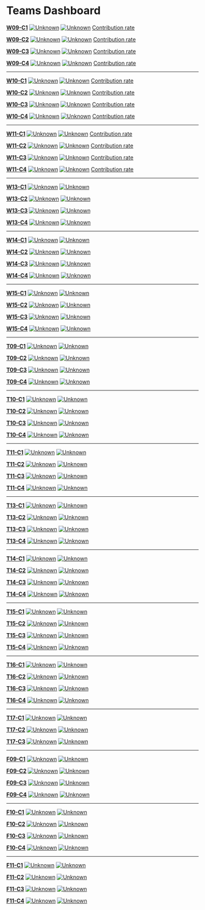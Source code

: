 # Teams Dashboard

[**W09-C1**](https://github.com/CS2103AUG2016-W09-C1/main/blob/master/docs/AboutUs.md) 
[![Unknown](https://travis-ci.org/CS2103AUG2016-W09-C1/main.svg?branch=master)](https://travis-ci.org/CS2103AUG2016-W09-C1/main)
[![Unknown](https://coveralls.io/repos/github/CS2103AUG2016-W09-C1/main/badge.svg?branch=master)](https://coveralls.io/github/CS2103AUG2016-W09-C1/main?branch=master)
[Contribution rate](https://github.com/CS2103AUG2016-W09-C1/main/graphs/contributors?from=2016-09-30&to=2016-11-08&type=c)

[**W09-C2**](https://github.com/CS2103AUG2016-W09-C2/main/blob/master/docs/AboutUs.md) 
[![Unknown](https://travis-ci.org/CS2103AUG2016-W09-C2/main.svg?branch=master)](https://travis-ci.org/CS2103AUG2016-W09-C2/main)
[![Unknown](https://coveralls.io/repos/github/CS2103AUG2016-W09-C2/main/badge.svg?branch=master)](https://coveralls.io/github/CS2103AUG2016-W09-C2/main?branch=master)
[Contribution rate](https://github.com/CS2103AUG2016-W09-C2/main/graphs/contributors?from=2016-09-30&to=2016-11-08&type=c)

[**W09-C3**](https://github.com/CS2103AUG2016-W09-C3/main/blob/master/docs/AboutUs.md) 
[![Unknown](https://travis-ci.org/CS2103AUG2016-W09-C3/main.svg?branch=master)](https://travis-ci.org/CS2103AUG2016-W09-C3/main)
[![Unknown](https://coveralls.io/repos/github/CS2103AUG2016-W09-C3/main/badge.svg?branch=master)](https://coveralls.io/github/CS2103AUG2016-W09-C3/main?branch=master)
[Contribution rate](https://github.com/CS2103AUG2016-W09-C3/main/graphs/contributors?from=2016-09-30&to=2016-11-08&type=c)

[**W09-C4**](https://github.com/CS2103AUG2016-W09-C4/main/blob/master/docs/AboutUs.md) 
[![Unknown](https://travis-ci.org/CS2103AUG2016-W09-C4/main.svg?branch=master)](https://travis-ci.org/CS2103AUG2016-W09-C4/main)
[![Unknown](https://coveralls.io/repos/github/CS2103AUG2016-W09-C4/main/badge.svg?branch=master)](https://coveralls.io/github/CS2103AUG2016-W09-C4/main?branch=master)
[Contribution rate](https://github.com/CS2103AUG2016-W09-C4/main/graphs/contributors?from=2016-09-30&to=2016-11-08&type=c)

-----

[**W10-C1**](https://github.com/CS2103AUG2016-W10-C1/main/blob/master/docs/AboutUs.md) 
[![Unknown](https://travis-ci.org/CS2103AUG2016-W10-C1/main.svg?branch=master)](https://travis-ci.org/CS2103AUG2016-W10-C1/main)
[![Unknown](https://coveralls.io/repos/github/CS2103AUG2016-W10-C1/main/badge.svg?branch=master)](https://coveralls.io/github/CS2103AUG2016-W10-C1/main?branch=master)
[Contribution rate](https://github.com/CS2103AUG2016-W10-C1/main/graphs/contributors?from=2016-09-30&to=2016-11-08&type=c)

[**W10-C2**](https://github.com/CS2103AUG2016-W10-C2/main/blob/master/docs/AboutUs.md) 
[![Unknown](https://travis-ci.org/CS2103AUG2016-W10-C2/main.svg?branch=master)](https://travis-ci.org/CS2103AUG2016-W10-C2/main)
[![Unknown](https://coveralls.io/repos/github/CS2103AUG2016-W10-C2/main/badge.svg?branch=master)](https://coveralls.io/github/CS2103AUG2016-W10-C2/main?branch=master)
[Contribution rate](https://github.com/CS2103AUG2016-W10-C2/main/graphs/contributors?from=2016-09-30&to=2016-11-08&type=c)

[**W10-C3**](https://github.com/CS2103AUG2016-W10-C3/main/blob/master/docs/AboutUs.md) 
[![Unknown](https://travis-ci.org/CS2103AUG2016-W10-C3/main.svg?branch=master)](https://travis-ci.org/CS2103AUG2016-W10-C3/main)
[![Unknown](https://coveralls.io/repos/github/CS2103AUG2016-W10-C3/main/badge.svg?branch=master)](https://coveralls.io/github/CS2103AUG2016-W10-C3/main?branch=master)
[Contribution rate](https://github.com/CS2103AUG2016-W10-C3/main/graphs/contributors?from=2016-09-30&to=2016-11-08&type=c)

[**W10-C4**](https://github.com/CS2103AUG2016-W10-C4/main/blob/master/docs/AboutUs.md) 
[![Unknown](https://travis-ci.org/CS2103AUG2016-W10-C4/main.svg?branch=master)](https://travis-ci.org/CS2103AUG2016-W10-C4/main)
[![Unknown](https://coveralls.io/repos/github/CS2103AUG2016-W10-C4/main/badge.svg?branch=master)](https://coveralls.io/github/CS2103AUG2016-W10-C4/main?branch=master)
[Contribution rate](https://github.com/CS2103AUG2016-W10-C4/main/graphs/contributors?from=2016-09-30&to=2016-11-08&type=c)

-----

[**W11-C1**](https://github.com/CS2103AUG2016-W11-C1/main/blob/master/docs/AboutUs.md) 
[![Unknown](https://travis-ci.org/CS2103AUG2016-W11-C1/main.svg?branch=master)](https://travis-ci.org/CS2103AUG2016-W11-C1/main)
[![Unknown](https://coveralls.io/repos/github/CS2103AUG2016-W11-C1/main/badge.svg?branch=master)](https://coveralls.io/github/CS2103AUG2016-W11-C1/main?branch=master)
[Contribution rate](https://github.com/CS2103AUG2016-W11-C1/main/graphs/contributors?from=2016-09-30&to=2016-11-08&type=c)

[**W11-C2**](https://github.com/CS2103AUG2016-W11-C2/main/blob/master/docs/AboutUs.md) 
[![Unknown](https://travis-ci.org/CS2103AUG2016-W11-C2/main.svg?branch=master)](https://travis-ci.org/CS2103AUG2016-W11-C2/main)
[![Unknown](https://coveralls.io/repos/github/CS2103AUG2016-W11-C2/main/badge.svg?branch=master)](https://coveralls.io/github/CS2103AUG2016-W11-C2/main?branch=master)
[Contribution rate](https://github.com/CS2103AUG2016-W11-C2/main/graphs/contributors?from=2016-09-30&to=2016-11-08&type=c)

[**W11-C3**](https://github.com/CS2103AUG2016-W11-C3/main/blob/master/docs/AboutUs.md) 
[![Unknown](https://travis-ci.org/CS2103AUG2016-W11-C3/main.svg?branch=master)](https://travis-ci.org/CS2103AUG2016-W11-C3/main)
[![Unknown](https://coveralls.io/repos/github/CS2103AUG2016-W11-C3/main/badge.svg?branch=master)](https://coveralls.io/github/CS2103AUG2016-W11-C3/main?branch=master)
[Contribution rate](https://github.com/CS2103AUG2016-W11-C3/main/graphs/contributors?from=2016-09-30&to=2016-11-08&type=c)

[**W11-C4**](https://github.com/CS2103AUG2016-W11-C4/main/blob/master/docs/AboutUs.md) 
[![Unknown](https://travis-ci.org/CS2103AUG2016-W11-C4/main.svg?branch=master)](https://travis-ci.org/CS2103AUG2016-W11-C4/main)
[![Unknown](https://coveralls.io/repos/github/CS2103AUG2016-W11-C4/main/badge.svg?branch=master)](https://coveralls.io/github/CS2103AUG2016-W11-C4/main?branch=master)
[Contribution rate](https://github.com/CS2103AUG2016-W11-C4/main/graphs/contributors?from=2016-09-30&to=2016-11-08&type=c)

-----

[**W13-C1**](https://github.com/CS2103AUG2016-W13-C1/main/blob/master/docs/AboutUs.md) 
[![Unknown](https://travis-ci.org/CS2103AUG2016-W13-C1/main.svg?branch=master)](https://travis-ci.org/CS2103AUG2016-W13-C1/main)
[![Unknown](https://coveralls.io/repos/github/CS2103AUG2016-W13-C1/main/badge.svg?branch=master)](https://coveralls.io/github/CS2103AUG2016-W13-C1/main?branch=master)

[**W13-C2**](https://github.com/CS2103AUG2016-W13-C2/main/blob/master/docs/AboutUs.md) 
[![Unknown](https://travis-ci.org/CS2103AUG2016-W13-C2/main.svg?branch=master)](https://travis-ci.org/CS2103AUG2016-W13-C2/main)
[![Unknown](https://coveralls.io/repos/github/CS2103AUG2016-W13-C2/main/badge.svg?branch=master)](https://coveralls.io/github/CS2103AUG2016-W13-C2/main?branch=master)

[**W13-C3**](https://github.com/CS2103AUG2016-W13-C3/main/blob/master/docs/AboutUs.md) 
[![Unknown](https://travis-ci.org/CS2103AUG2016-W13-C3/main.svg?branch=master)](https://travis-ci.org/CS2103AUG2016-W13-C3/main)
[![Unknown](https://coveralls.io/repos/github/CS2103AUG2016-W13-C3/main/badge.svg?branch=master)](https://coveralls.io/github/CS2103AUG2016-W13-C3/main?branch=master)

[**W13-C4**](https://github.com/CS2103AUG2016-W13-C4/main/blob/master/docs/AboutUs.md) 
[![Unknown](https://travis-ci.org/CS2103AUG2016-W13-C4/main.svg?branch=master)](https://travis-ci.org/CS2103AUG2016-W13-C4/main)
[![Unknown](https://coveralls.io/repos/github/CS2103AUG2016-W13-C4/main/badge.svg?branch=master)](https://coveralls.io/github/CS2103AUG2016-W13-C4/main?branch=master)

-----

[**W14-C1**](https://github.com/CS2103AUG2016-W14-C1/main/blob/master/docs/AboutUs.md) 
[![Unknown](https://travis-ci.org/CS2103AUG2016-W14-C1/main.svg?branch=master)](https://travis-ci.org/CS2103AUG2016-W14-C1/main)
[![Unknown](https://coveralls.io/repos/github/CS2103AUG2016-W14-C1/main/badge.svg?branch=master)](https://coveralls.io/github/CS2103AUG2016-W14-C1/main?branch=master)

[**W14-C2**](https://github.com/CS2103AUG2016-W14-C2/main/blob/master/docs/AboutUs.md) 
[![Unknown](https://travis-ci.org/CS2103AUG2016-W14-C2/main.svg?branch=master)](https://travis-ci.org/CS2103AUG2016-W14-C2/main)
[![Unknown](https://coveralls.io/repos/github/CS2103AUG2016-W14-C2/main/badge.svg?branch=master)](https://coveralls.io/github/CS2103AUG2016-W14-C2/main?branch=master)

[**W14-C3**](https://github.com/CS2103AUG2016-W14-C3/main/blob/master/docs/AboutUs.md) 
[![Unknown](https://travis-ci.org/CS2103AUG2016-W14-C3/main.svg?branch=master)](https://travis-ci.org/CS2103AUG2016-W14-C3/main)
[![Unknown](https://coveralls.io/repos/github/CS2103AUG2016-W14-C3/main/badge.svg?branch=master)](https://coveralls.io/github/CS2103AUG2016-W14-C3/main?branch=master)

[**W14-C4**](https://github.com/CS2103AUG2016-W14-C4/main/blob/master/docs/AboutUs.md) 
[![Unknown](https://travis-ci.org/CS2103AUG2016-W14-C4/main.svg?branch=master)](https://travis-ci.org/CS2103AUG2016-W14-C4/main)
[![Unknown](https://coveralls.io/repos/github/CS2103AUG2016-W14-C4/main/badge.svg?branch=master)](https://coveralls.io/github/CS2103AUG2016-W14-C4/main?branch=master)

-----

[**W15-C1**](https://github.com/CS2103AUG2016-W15-C1/main/blob/master/docs/AboutUs.md) 
[![Unknown](https://travis-ci.org/CS2103AUG2016-W15-C1/main.svg?branch=master)](https://travis-ci.org/CS2103AUG2016-W15-C1/main)
[![Unknown](https://coveralls.io/repos/github/CS2103AUG2016-W15-C1/main/badge.svg?branch=master)](https://coveralls.io/github/CS2103AUG2016-W15-C1/main?branch=master)

[**W15-C2**](https://github.com/CS2103AUG2016-W15-C2/main/blob/master/docs/AboutUs.md) 
[![Unknown](https://travis-ci.org/CS2103AUG2016-W15-C2/main.svg?branch=master)](https://travis-ci.org/CS2103AUG2016-W15-C2/main)
[![Unknown](https://coveralls.io/repos/github/CS2103AUG2016-W15-C2/main/badge.svg?branch=master)](https://coveralls.io/github/CS2103AUG2016-W15-C2/main?branch=master)

[**W15-C3**](https://github.com/CS2103AUG2016-W15-C3/main/blob/master/docs/AboutUs.md) 
[![Unknown](https://travis-ci.org/CS2103AUG2016-W15-C3/main.svg?branch=master)](https://travis-ci.org/CS2103AUG2016-W15-C3/main)
[![Unknown](https://coveralls.io/repos/github/CS2103AUG2016-W15-C3/main/badge.svg?branch=master)](https://coveralls.io/github/CS2103AUG2016-W15-C3/main?branch=master)

[**W15-C4**](https://github.com/CS2103AUG2016-W15-C4/main/blob/master/docs/AboutUs.md) 
[![Unknown](https://travis-ci.org/CS2103AUG2016-W15-C4/main.svg?branch=master)](https://travis-ci.org/CS2103AUG2016-W15-C4/main)
[![Unknown](https://coveralls.io/repos/github/CS2103AUG2016-W15-C4/main/badge.svg?branch=master)](https://coveralls.io/github/CS2103AUG2016-W15-C4/main?branch=master)

-----
[**T09-C1**](https://github.com/CS2103AUG2016-T09-C1/main/blob/master/docs/AboutUs.md) 
[![Unknown](https://travis-ci.org/CS2103AUG2016-T09-C1/main.svg?branch=master)](https://travis-ci.org/CS2103AUG2016-T09-C1/main)
[![Unknown](https://coveralls.io/repos/github/CS2103AUG2016-T09-C1/main/badge.svg?branch=master)](https://coveralls.io/github/CS2103AUG2016-T09-C1/main?branch=master)

[**T09-C2**](https://github.com/CS2103AUG2016-T09-C2/main/blob/master/docs/AboutUs.md) 
[![Unknown](https://travis-ci.org/CS2103AUG2016-T09-C2/main.svg?branch=master)](https://travis-ci.org/CS2103AUG2016-T09-C2/main)
[![Unknown](https://coveralls.io/repos/github/CS2103AUG2016-T09-C2/main/badge.svg?branch=master)](https://coveralls.io/github/CS2103AUG2016-T09-C2/main?branch=master)

[**T09-C3**](https://github.com/CS2103AUG2016-T09-C3/main/blob/master/docs/AboutUs.md) 
[![Unknown](https://travis-ci.org/CS2103AUG2016-T09-C3/main.svg?branch=master)](https://travis-ci.org/CS2103AUG2016-T09-C3/main)
[![Unknown](https://coveralls.io/repos/github/CS2103AUG2016-T09-C3/main/badge.svg?branch=master)](https://coveralls.io/github/CS2103AUG2016-T09-C3/main?branch=master)

[**T09-C4**](https://github.com/CS2103AUG2016-T09-C4/main/blob/master/docs/AboutUs.md) 
[![Unknown](https://travis-ci.org/CS2103AUG2016-T09-C4/main.svg?branch=master)](https://travis-ci.org/CS2103AUG2016-T09-C4/main)
[![Unknown](https://coveralls.io/repos/github/CS2103AUG2016-T09-C4/main/badge.svg?branch=master)](https://coveralls.io/github/CS2103AUG2016-T09-C4/main?branch=master)

-----

[**T10-C1**](https://github.com/CS2103AUG2016-T10-C1/main/blob/master/docs/AboutUs.md) 
[![Unknown](https://travis-ci.org/CS2103AUG2016-T10-C1/main.svg?branch=master)](https://travis-ci.org/CS2103AUG2016-T10-C1/main)
[![Unknown](https://coveralls.io/repos/github/CS2103AUG2016-T10-C1/main/badge.svg?branch=master)](https://coveralls.io/github/CS2103AUG2016-T10-C1/main?branch=master)

[**T10-C2**](https://github.com/CS2103AUG2016-T10-C2/main/blob/master/docs/AboutUs.md) 
[![Unknown](https://travis-ci.org/CS2103AUG2016-T10-C2/main.svg?branch=master)](https://travis-ci.org/CS2103AUG2016-T10-C2/main)
[![Unknown](https://coveralls.io/repos/github/CS2103AUG2016-T10-C2/main/badge.svg?branch=master)](https://coveralls.io/github/CS2103AUG2016-T10-C2/main?branch=master)

[**T10-C3**](https://github.com/CS2103AUG2016-T10-C3/main/blob/master/docs/AboutUs.md) 
[![Unknown](https://travis-ci.org/CS2103AUG2016-T10-C3/main.svg?branch=master)](https://travis-ci.org/CS2103AUG2016-T10-C3/main)
[![Unknown](https://coveralls.io/repos/github/CS2103AUG2016-T10-C3/main/badge.svg?branch=master)](https://coveralls.io/github/CS2103AUG2016-T10-C3/main?branch=master)

[**T10-C4**](https://github.com/CS2103AUG2016-T10-C4/main/blob/master/docs/AboutUs.md) 
[![Unknown](https://travis-ci.org/CS2103AUG2016-T10-C4/main.svg?branch=master)](https://travis-ci.org/CS2103AUG2016-T10-C4/main)
[![Unknown](https://coveralls.io/repos/github/CS2103AUG2016-T10-C4/main/badge.svg?branch=master)](https://coveralls.io/github/CS2103AUG2016-T10-C4/main?branch=master)

-----

[**T11-C1**](https://github.com/CS2103AUG2016-T11-C1/main/blob/master/docs/AboutUs.md) 
[![Unknown](https://travis-ci.org/CS2103AUG2016-T11-C1/main.svg?branch=master)](https://travis-ci.org/CS2103AUG2016-T11-C1/main)
[![Unknown](https://coveralls.io/repos/github/CS2103AUG2016-T11-C1/main/badge.svg?branch=master)](https://coveralls.io/github/CS2103AUG2016-T11-C1/main?branch=master)

[**T11-C2**](https://github.com/CS2103AUG2016-T11-C2/main/blob/master/docs/AboutUs.md) 
[![Unknown](https://travis-ci.org/CS2103AUG2016-T11-C2/main.svg?branch=master)](https://travis-ci.org/CS2103AUG2016-T11-C2/main)
[![Unknown](https://coveralls.io/repos/github/CS2103AUG2016-T11-C2/main/badge.svg?branch=master)](https://coveralls.io/github/CS2103AUG2016-T11-C2/main?branch=master)

[**T11-C3**](https://github.com/CS2103AUG2016-T11-C3/main/blob/master/docs/AboutUs.md) 
[![Unknown](https://travis-ci.org/CS2103AUG2016-T11-C3/main.svg?branch=master)](https://travis-ci.org/CS2103AUG2016-T11-C3/main)
[![Unknown](https://coveralls.io/repos/github/CS2103AUG2016-T11-C3/main/badge.svg?branch=master)](https://coveralls.io/github/CS2103AUG2016-T11-C3/main?branch=master)

[**T11-C4**](https://github.com/CS2103AUG2016-T11-C4/main/blob/master/docs/AboutUs.md) 
[![Unknown](https://travis-ci.org/CS2103AUG2016-T11-C4/main.svg?branch=master)](https://travis-ci.org/CS2103AUG2016-T11-C4/main)
[![Unknown](https://coveralls.io/repos/github/CS2103AUG2016-T11-C4/main/badge.svg?branch=master)](https://coveralls.io/github/CS2103AUG2016-T11-C4/main?branch=master)

-----

[**T13-C1**](https://github.com/CS2103AUG2016-T13-C1/main/blob/master/docs/AboutUs.md) 
[![Unknown](https://travis-ci.org/CS2103AUG2016-T13-C1/main.svg?branch=master)](https://travis-ci.org/CS2103AUG2016-T13-C1/main)
[![Unknown](https://coveralls.io/repos/github/CS2103AUG2016-T13-C1/main/badge.svg?branch=master)](https://coveralls.io/github/CS2103AUG2016-T13-C1/main?branch=master)

[**T13-C2**](https://github.com/CS2103AUG2016-T13-C2/main/blob/master/docs/AboutUs.md) 
[![Unknown](https://travis-ci.org/CS2103AUG2016-T13-C2/main.svg?branch=master)](https://travis-ci.org/CS2103AUG2016-T13-C2/main)
[![Unknown](https://coveralls.io/repos/github/CS2103AUG2016-T13-C2/main/badge.svg?branch=master)](https://coveralls.io/github/CS2103AUG2016-T13-C2/main?branch=master)

[**T13-C3**](https://github.com/CS2103AUG2016-T13-C3/main/blob/master/docs/AboutUs.md) 
[![Unknown](https://travis-ci.org/CS2103AUG2016-T13-C3/main.svg?branch=master)](https://travis-ci.org/CS2103AUG2016-T13-C3/main)
[![Unknown](https://coveralls.io/repos/github/CS2103AUG2016-T13-C3/main/badge.svg?branch=master)](https://coveralls.io/github/CS2103AUG2016-T13-C3/main?branch=master)

[**T13-C4**](https://github.com/CS2103AUG2016-T13-C4/main/blob/master/docs/AboutUs.md) 
[![Unknown](https://travis-ci.org/CS2103AUG2016-T13-C4/main.svg?branch=master)](https://travis-ci.org/CS2103AUG2016-T13-C4/main)
[![Unknown](https://coveralls.io/repos/github/CS2103AUG2016-T13-C4/main/badge.svg?branch=master)](https://coveralls.io/github/CS2103AUG2016-T13-C4/main?branch=master)

-----

[**T14-C1**](https://github.com/CS2103AUG2016-T14-C1/main/blob/master/docs/AboutUs.md) 
[![Unknown](https://travis-ci.org/CS2103AUG2016-T14-C1/main.svg?branch=master)](https://travis-ci.org/CS2103AUG2016-T14-C1/main)
[![Unknown](https://coveralls.io/repos/github/CS2103AUG2016-T14-C1/main/badge.svg?branch=master)](https://coveralls.io/github/CS2103AUG2016-T14-C1/main?branch=master)

[**T14-C2**](https://github.com/CS2103AUG2016-T14-C2/main/blob/master/docs/AboutUs.md) 
[![Unknown](https://travis-ci.org/CS2103AUG2016-T14-C2/main.svg?branch=master)](https://travis-ci.org/CS2103AUG2016-T14-C2/main)
[![Unknown](https://coveralls.io/repos/github/CS2103AUG2016-T14-C2/main/badge.svg?branch=master)](https://coveralls.io/github/CS2103AUG2016-T14-C2/main?branch=master)

[**T14-C3**](https://github.com/CS2103AUG2016-T14-C3/main/blob/master/docs/AboutUs.md) 
[![Unknown](https://travis-ci.org/CS2103AUG2016-T14-C3/main.svg?branch=master)](https://travis-ci.org/CS2103AUG2016-T14-C3/main)
[![Unknown](https://coveralls.io/repos/github/CS2103AUG2016-T14-C3/main/badge.svg?branch=master)](https://coveralls.io/github/CS2103AUG2016-T14-C3/main?branch=master)

[**T14-C4**](https://github.com/CS2103AUG2016-T14-C4/main/blob/master/docs/AboutUs.md) 
[![Unknown](https://travis-ci.org/CS2103AUG2016-T14-C4/main.svg?branch=master)](https://travis-ci.org/CS2103AUG2016-T14-C4/main)
[![Unknown](https://coveralls.io/repos/github/CS2103AUG2016-T14-C4/main/badge.svg?branch=master)](https://coveralls.io/github/CS2103AUG2016-T14-C4/main?branch=master)

-----

[**T15-C1**](https://github.com/CS2103AUG2016-T15-C1/main/blob/master/docs/AboutUs.md) 
[![Unknown](https://travis-ci.org/CS2103AUG2016-T15-C1/main.svg?branch=master)](https://travis-ci.org/CS2103AUG2016-T15-C1/main)
[![Unknown](https://coveralls.io/repos/github/CS2103AUG2016-T15-C1/main/badge.svg?branch=master)](https://coveralls.io/github/CS2103AUG2016-T15-C1/main?branch=master)

[**T15-C2**](https://github.com/CS2103AUG2016-T15-C2/main/blob/master/docs/AboutUs.md) 
[![Unknown](https://travis-ci.org/CS2103AUG2016-T15-C2/main.svg?branch=master)](https://travis-ci.org/CS2103AUG2016-T15-C2/main)
[![Unknown](https://coveralls.io/repos/github/CS2103AUG2016-T15-C2/main/badge.svg?branch=master)](https://coveralls.io/github/CS2103AUG2016-T15-C2/main?branch=master)

[**T15-C3**](https://github.com/CS2103AUG2016-T15-C3/main/blob/master/docs/AboutUs.md) 
[![Unknown](https://travis-ci.org/CS2103AUG2016-T15-C3/main.svg?branch=master)](https://travis-ci.org/CS2103AUG2016-T15-C3/main)
[![Unknown](https://coveralls.io/repos/github/CS2103AUG2016-T15-C3/main/badge.svg?branch=master)](https://coveralls.io/github/CS2103AUG2016-T15-C3/main?branch=master)

[**T15-C4**](https://github.com/CS2103AUG2016-T15-C4/main/blob/master/docs/AboutUs.md) 
[![Unknown](https://travis-ci.org/CS2103AUG2016-T15-C4/main.svg?branch=master)](https://travis-ci.org/CS2103AUG2016-T15-C4/main)
[![Unknown](https://coveralls.io/repos/github/CS2103AUG2016-T15-C4/main/badge.svg?branch=master)](https://coveralls.io/github/CS2103AUG2016-T15-C4/main?branch=master)

-----

[**T16-C1**](https://github.com/CS2103AUG2016-T16-C1/main/blob/master/docs/AboutUs.md) 
[![Unknown](https://travis-ci.org/CS2103AUG2016-T16-C1/main.svg?branch=master)](https://travis-ci.org/CS2103AUG2016-T16-C1/main)
[![Unknown](https://coveralls.io/repos/github/CS2103AUG2016-T16-C1/main/badge.svg?branch=master)](https://coveralls.io/github/CS2103AUG2016-T16-C1/main?branch=master)

[**T16-C2**](https://github.com/CS2103AUG2016-T16-C2/main/blob/master/docs/AboutUs.md) 
[![Unknown](https://travis-ci.org/CS2103AUG2016-T16-C2/main.svg?branch=master)](https://travis-ci.org/CS2103AUG2016-T16-C2/main)
[![Unknown](https://coveralls.io/repos/github/CS2103AUG2016-T16-C2/main/badge.svg?branch=master)](https://coveralls.io/github/CS2103AUG2016-T16-C2/main?branch=master)

[**T16-C3**](https://github.com/CS2103AUG2016-T16-C3/main/blob/master/docs/AboutUs.md) 
[![Unknown](https://travis-ci.org/CS2103AUG2016-T16-C3/main.svg?branch=master)](https://travis-ci.org/CS2103AUG2016-T16-C3/main)
[![Unknown](https://coveralls.io/repos/github/CS2103AUG2016-T16-C3/main/badge.svg?branch=master)](https://coveralls.io/github/CS2103AUG2016-T16-C3/main?branch=master)

[**T16-C4**](https://github.com/CS2103AUG2016-T16-C4/main/blob/master/docs/AboutUs.md) 
[![Unknown](https://travis-ci.org/CS2103AUG2016-T16-C4/main.svg?branch=master)](https://travis-ci.org/CS2103AUG2016-T16-C4/main)
[![Unknown](https://coveralls.io/repos/github/CS2103AUG2016-T16-C4/main/badge.svg?branch=master)](https://coveralls.io/github/CS2103AUG2016-T16-C4/main?branch=master)

-----

[**T17-C1**](https://github.com/CS2103AUG2016-T17-C1/main/blob/master/docs/AboutUs.md) 
[![Unknown](https://travis-ci.org/CS2103AUG2016-T17-C1/main.svg?branch=master)](https://travis-ci.org/CS2103AUG2016-T17-C1/main)
[![Unknown](https://coveralls.io/repos/github/CS2103AUG2016-T17-C1/main/badge.svg?branch=master)](https://coveralls.io/github/CS2103AUG2016-T17-C1/main?branch=master)

[**T17-C2**](https://github.com/CS2103AUG2016-T17-C2/main/blob/master/docs/AboutUs.md) 
[![Unknown](https://travis-ci.org/CS2103AUG2016-T17-C2/main.svg?branch=master)](https://travis-ci.org/CS2103AUG2016-T17-C2/main)
[![Unknown](https://coveralls.io/repos/github/CS2103AUG2016-T17-C2/main/badge.svg?branch=master)](https://coveralls.io/github/CS2103AUG2016-T17-C2/main?branch=master)

[**T17-C3**](https://github.com/CS2103AUG2016-T17-C3/main/blob/master/docs/AboutUs.md) 
[![Unknown](https://travis-ci.org/CS2103AUG2016-T17-C3/main.svg?branch=master)](https://travis-ci.org/CS2103AUG2016-T17-C3/main)
[![Unknown](https://coveralls.io/repos/github/CS2103AUG2016-T17-C3/main/badge.svg?branch=master)](https://coveralls.io/github/CS2103AUG2016-T17-C3/main?branch=master)

-----
[**F09-C1**](https://github.com/CS2103AUG2016-F09-C1/main/blob/master/docs/AboutUs.md) 
[![Unknown](https://travis-ci.org/CS2103AUG2016-F09-C1/main.svg?branch=master)](https://travis-ci.org/CS2103AUG2016-F09-C1/main)
[![Unknown](https://coveralls.io/repos/github/CS2103AUG2016-F09-C1/main/badge.svg?branch=master)](https://coveralls.io/github/CS2103AUG2016-F09-C1/main?branch=master)

[**F09-C2**](https://github.com/CS2103AUG2016-F09-C2/main/blob/master/docs/AboutUs.md) 
[![Unknown](https://travis-ci.org/CS2103AUG2016-F09-C2/main.svg?branch=master)](https://travis-ci.org/CS2103AUG2016-F09-C2/main)
[![Unknown](https://coveralls.io/repos/github/CS2103AUG2016-F09-C2/main/badge.svg?branch=master)](https://coveralls.io/github/CS2103AUG2016-F09-C2/main?branch=master)

[**F09-C3**](https://github.com/CS2103AUG2016-F09-C3/main/blob/master/docs/AboutUs.md) 
[![Unknown](https://travis-ci.org/CS2103AUG2016-F09-C3/main.svg?branch=master)](https://travis-ci.org/CS2103AUG2016-F09-C3/main)
[![Unknown](https://coveralls.io/repos/github/CS2103AUG2016-F09-C3/main/badge.svg?branch=master)](https://coveralls.io/github/CS2103AUG2016-F09-C3/main?branch=master)

[**F09-C4**](https://github.com/CS2103AUG2016-F09-C4/main/blob/master/docs/AboutUs.md) 
[![Unknown](https://travis-ci.org/CS2103AUG2016-F09-C4/main.svg?branch=master)](https://travis-ci.org/CS2103AUG2016-F09-C4/main)
[![Unknown](https://coveralls.io/repos/github/CS2103AUG2016-F09-C4/main/badge.svg?branch=master)](https://coveralls.io/github/CS2103AUG2016-F09-C4/main?branch=master)

-----

[**F10-C1**](https://github.com/CS2103AUG2016-F10-C1/main/blob/master/docs/AboutUs.md) 
[![Unknown](https://travis-ci.org/CS2103AUG2016-F10-C1/main.svg?branch=master)](https://travis-ci.org/CS2103AUG2016-F10-C1/main)
[![Unknown](https://coveralls.io/repos/github/CS2103AUG2016-F10-C1/main/badge.svg?branch=master)](https://coveralls.io/github/CS2103AUG2016-F10-C1/main?branch=master)

[**F10-C2**](https://github.com/CS2103AUG2016-F10-C2/main/blob/master/docs/AboutUs.md) 
[![Unknown](https://travis-ci.org/CS2103AUG2016-F10-C2/main.svg?branch=master)](https://travis-ci.org/CS2103AUG2016-F10-C2/main)
[![Unknown](https://coveralls.io/repos/github/CS2103AUG2016-F10-C2/main/badge.svg?branch=master)](https://coveralls.io/github/CS2103AUG2016-F10-C2/main?branch=master)

[**F10-C3**](https://github.com/CS2103AUG2016-F10-C3/main/blob/master/docs/AboutUs.md) 
[![Unknown](https://travis-ci.org/CS2103AUG2016-F10-C3/main.svg?branch=master)](https://travis-ci.org/CS2103AUG2016-F10-C3/main)
[![Unknown](https://coveralls.io/repos/github/CS2103AUG2016-F10-C3/main/badge.svg?branch=master)](https://coveralls.io/github/CS2103AUG2016-F10-C3/main?branch=master)

[**F10-C4**](https://github.com/CS2103AUG2016-F10-C4/main/blob/master/docs/AboutUs.md) 
[![Unknown](https://travis-ci.org/CS2103AUG2016-F10-C4/main.svg?branch=master)](https://travis-ci.org/CS2103AUG2016-F10-C4/main)
[![Unknown](https://coveralls.io/repos/github/CS2103AUG2016-F10-C4/main/badge.svg?branch=master)](https://coveralls.io/github/CS2103AUG2016-F10-C4/main?branch=master)

-----

[**F11-C1**](https://github.com/CS2103AUG2016-F11-C1/main/blob/master/docs/AboutUs.md) 
[![Unknown](https://travis-ci.org/CS2103AUG2016-F11-C1/main.svg?branch=master)](https://travis-ci.org/CS2103AUG2016-F11-C1/main)
[![Unknown](https://coveralls.io/repos/github/CS2103AUG2016-F11-C1/main/badge.svg?branch=master)](https://coveralls.io/github/CS2103AUG2016-F11-C1/main?branch=master)

[**F11-C2**](https://github.com/CS2103AUG2016-F11-C2/main/blob/master/docs/AboutUs.md) 
[![Unknown](https://travis-ci.org/CS2103AUG2016-F11-C2/main.svg?branch=master)](https://travis-ci.org/CS2103AUG2016-F11-C2/main)
[![Unknown](https://coveralls.io/repos/github/CS2103AUG2016-F11-C2/main/badge.svg?branch=master)](https://coveralls.io/github/CS2103AUG2016-F11-C2/main?branch=master)

[**F11-C3**](https://github.com/CS2103AUG2016-F11-C3/main/blob/master/docs/AboutUs.md) 
[![Unknown](https://travis-ci.org/CS2103AUG2016-F11-C3/main.svg?branch=master)](https://travis-ci.org/CS2103AUG2016-F11-C3/main)
[![Unknown](https://coveralls.io/repos/github/CS2103AUG2016-F11-C3/main/badge.svg?branch=master)](https://coveralls.io/github/CS2103AUG2016-F11-C3/main?branch=master)

[**F11-C4**](https://github.com/CS2103AUG2016-F11-C4/main/blob/master/docs/AboutUs.md) 
[![Unknown](https://travis-ci.org/CS2103AUG2016-F11-C4/main.svg?branch=master)](https://travis-ci.org/CS2103AUG2016-F11-C4/main)
[![Unknown](https://coveralls.io/repos/github/CS2103AUG2016-F11-C4/main/badge.svg?branch=master)](https://coveralls.io/github/CS2103AUG2016-F11-C4/main?branch=master)
